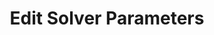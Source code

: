 ---
layout: default
title: Edit Solver Parameters
forward: solver-parameters#edit-solver-parameters
---